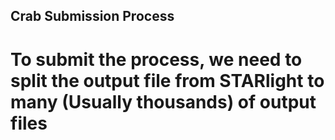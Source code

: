 ## Crab Submission Process

# To submit the process, we need to split the output file from STARlight to many (Usually thousands) of output files



